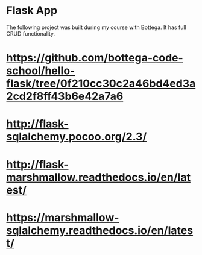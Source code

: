 # Flask App

The following project was built during my course with Bottega. It has full CRUD functionality.

# https://github.com/bottega-code-school/hello-flask/tree/0f210cc30c2a46bd4ed3a2cd2f8ff43b6e42a7a6
# http://flask-sqlalchemy.pocoo.org/2.3/
# http://flask-marshmallow.readthedocs.io/en/latest/
# https://marshmallow-sqlalchemy.readthedocs.io/en/latest/